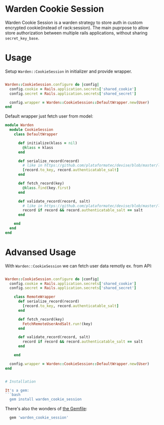 # Warden Cookie Session

Warden Cookie Session is a warden strategy to store auth in custom encrypted cookie(instead of rack:session).
The main puprpose to allow store authorization between multiple rails applications, without sharing `secret_key_base`.  


# Usage

Setup `Warden::CookieSession` in initializer and provide wrapper.

```ruby

Warden::CookieSession.configure do |config|
  config.cookie = Rails.application.secrets['shared_cookie']
  config.secret = Rails.application.secrets['shared_secret']

  config.wrapper = Warden::CookieSession::DefaultWrapper.new(User)
end
```

Default wrapper just fetch user from model:
```ruby
module Warden
  module CookieSession
    class DefaultWrapper

      def initialize(klass = nil)
        @klass = klass
      end

      def serialize_record(record)
        # like in https://github.com/plataformatec/devise/blob/master/lib/devise/models/authenticatable.rb
        [record.to_key, record.authenticatable_salt]
      end

      def fetch_record(key)
        @klass.find(key.first)
      end

      def validate_record(record, salt)
        # like in https://github.com/plataformatec/devise/blob/master/lib/devise/models/authenticatable.rb
        record if record && record.authenticatable_salt == salt
      end

    end
  end
end
```

# Advansed Usage

With `Warden::CookieSession` we can fetch user data remotly ex. from API:

```ruby

Warden::CookieSession.configure do |config|
  config.cookie = Rails.application.secrets['shared_cookie']
  config.secret = Rails.application.secrets['shared_secret']

    class RemoteWrapper
      def serialize_record(record)
        [record.to_key, record.authenticatable_salt]
      end

      def fetch_record(key)
        FetchRemoteUserAndSalt.run!(key)
      end

      def validate_record(record, salt)
        record if record && record.authenticatable_salt == salt
      end

    end

  config.wrapper = Warden::CookieSession::DefaultWrapper.new(User)
end


# Installation

It's a gem:
```bash
  gem install warden_cookie_session
```
There's also the wonders of [the Gemfile](http://bundler.io):
```ruby
  gem 'warden_cookie_session'
```